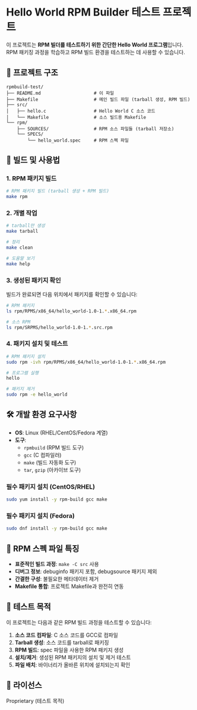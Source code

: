 # Hello World RPM Builder 테스트 프로젝트

이 프로젝트는 **RPM 빌더를 테스트하기 위한 간단한 Hello World 프로그램**입니다.  
RPM 패키징 과정을 학습하고 RPM 빌드 환경을 테스트하는 데 사용할 수 있습니다.

## 📁 프로젝트 구조

```
rpmbuild-test/
├── README.md                    # 이 파일
├── Makefile                     # 메인 빌드 파일 (tarball 생성, RPM 빌드)
├── src/
│   ├── hello.c                  # Hello World C 소스 코드
│   └── Makefile                 # 소스 빌드용 Makefile
└── rpm/
    ├── SOURCES/                 # RPM 소스 파일들 (tarball 저장소)
    └── SPECS/
        └── hello_world.spec     # RPM 스펙 파일
```

## 🚀 빌드 및 사용법

### 1. RPM 패키지 빌드

```bash
# RPM 패키지 빌드 (tarball 생성 + RPM 빌드)
make rpm
```

### 2. 개별 작업

```bash
# tarball만 생성
make tarball

# 정리
make clean

# 도움말 보기
make help
```

### 3. 생성된 패키지 확인

빌드가 완료되면 다음 위치에서 패키지를 확인할 수 있습니다:

```bash
# RPM 패키지
ls rpm/RPMS/x86_64/hello_world-1.0-1.*.x86_64.rpm

# 소스 RPM
ls rpm/SRPMS/hello_world-1.0-1.*.src.rpm
```

### 4. 패키지 설치 및 테스트

```bash
# RPM 패키지 설치
sudo rpm -ivh rpm/RPMS/x86_64/hello_world-1.0-1.*.x86_64.rpm

# 프로그램 실행
hello

# 패키지 제거
sudo rpm -e hello_world
```

## 🛠️ 개발 환경 요구사항

- **OS**: Linux (RHEL/CentOS/Fedora 계열)
- **도구**: 
  - `rpmbuild` (RPM 빌드 도구)
  - `gcc` (C 컴파일러)
  - `make` (빌드 자동화 도구)
  - `tar`, `gzip` (아카이브 도구)

### 필수 패키지 설치 (CentOS/RHEL)

```bash
sudo yum install -y rpm-build gcc make
```

### 필수 패키지 설치 (Fedora)

```bash
sudo dnf install -y rpm-build gcc make
```

## 📝 RPM 스펙 파일 특징

- **표준적인 빌드 과정**: `make -C src` 사용
- **디버그 정보**: debuginfo 패키지 포함, debugsource 패키지 제외
- **간결한 구성**: 불필요한 메타데이터 제거
- **Makefile 통합**: 프로젝트 Makefile과 완전히 연동

## 🎯 테스트 목적

이 프로젝트는 다음과 같은 RPM 빌드 과정을 테스트할 수 있습니다:

1. **소스 코드 컴파일**: C 소스 코드를 GCC로 컴파일
2. **Tarball 생성**: 소스 코드를 tarball로 패키징
3. **RPM 빌드**: spec 파일을 사용한 RPM 패키지 생성
4. **설치/제거**: 생성된 RPM 패키지의 설치 및 제거 테스트
5. **파일 배치**: 바이너리가 올바른 위치에 설치되는지 확인

## 📄 라이선스

Proprietary (테스트 목적) 